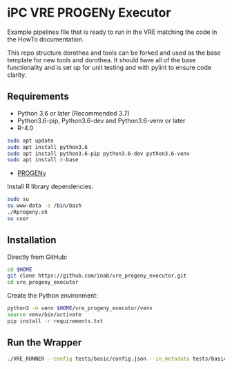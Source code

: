 # iPC VRE PROGENy Executor

Example pipelines file that is ready to run in the VRE matching the code in the HowTo documentation.

This repo structure dorothea and tools can be forked and used as the base template for new tools and dorothea. 
It should have all of the base functionality and is set up for unit testing and with pylint to ensure code clarity.

## Requirements

- Python 3.6 or later (Recommended 3.7)
- Python3.6-pip, Python3.6-dev and Python3.6-venv or later
- R-4.0

```bash
sudo apt update
sudo apt install python3.6 
sudo apt install python3.6-pip python3.6-dev python3.6-venv
sudo apt install r-base
```

- [PROGENy](https://github.com/saezlab/progeny)

Install R library dependencies:

```bash
sudo su
su www-data -s /bin/bash
./Rprogeny.sh
su user
```

## Installation

Directly from GitHub:

```bash
cd $HOME
git clone https://github.com/inab/vre_progeny_executor.git
cd vre_progeny_executor
```

Create the Python environment:

```bash
python3 -m venv $HOME/vre_progeny_executor/venv
source venv/bin/activate
pip install -r requirements.txt
```

## Run the Wrapper
```bash
./VRE_RUNNER --config tests/basic/config.json --in_metadata tests/basic/in_metadata.json --out_metadata out_metadata.json --log_file VRE_RUNNER.log
```
